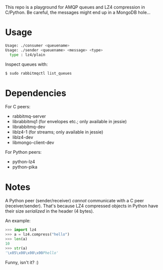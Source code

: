 This repo is a playground for AMQP queues and LZ4 compression in C/Python. Be
careful, the messages might end up in a MongoDB hole...

# Usage
```bash
Usage: ./consumer <queuename>
Usage: ./sender <queuename> <message> <type>
  type : lz4/plain
```
Inspect queues with:
```bash
$ sudo rabbitmqctl list_queues
```
# Dependencies

For C peers:
* rabbitmq-server
* librabbitmq1 (for envelopes etc.; only available in jessie)
* librabbitmq-dev
* liblz4-1 (for streams; only available in jessie)
* liblz4-dev
* libmongo-client-dev

For Python peers:
* python-lz4
* python-pika

# Notes

A Python peer (sender/receiver) _cannot_ communicate with a C peer
(receiver/sender). That's because LZ4 compressed objects in Python have their
size *serialized* in the header (4 bytes).

An example:
```python
>>> import lz4
>>> a = lz4.compress("hello")
>>> len(a)
10
>>> str(a)
'\x05\x00\x00\x00Phello'
```
Funny, isn't it? :)
